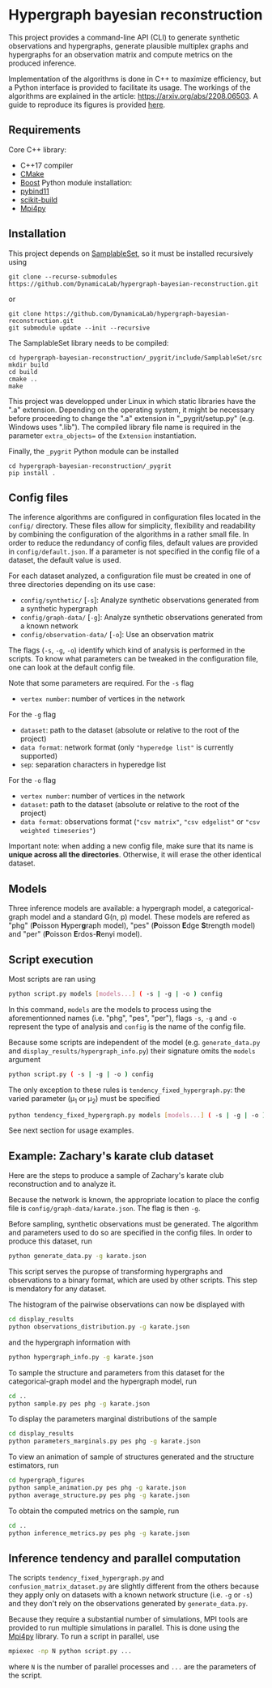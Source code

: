 # Hypergraph bayesian reconstruction

This project provides a command-line API (CLI) to generate synthetic observations and hypergraphs, generate plausible multiplex graphs and hypergraphs for an observation matrix and compute metrics on the produced inference.

Implementation of the algorithms is done in C++ to maximize efficiency, but a Python interface is provided to facilitate its usage. The workings of the algorithms are explained in the article: https://arxiv.org/abs/2208.06503. A guide to reproduce its figures is provided [here](figures/README.md).


## Requirements

Core C++ library:
- C++17 compiler
- [CMake]
- [Boost]
Python module installation:
- [pybind11]
- [scikit-build]
- [Mpi4py]

## Installation

This project depends on [SamplableSet], so it must be installed recursively using
```
git clone --recurse-submodules https://github.com/DynamicaLab/hypergraph-bayesian-reconstruction.git
```
or
```
git clone https://github.com/DynamicaLab/hypergraph-bayesian-reconstruction.git
git submodule update --init --recursive
```
The SamplableSet library needs to be compiled:
```
cd hypergraph-bayesian-reconstruction/_pygrit/include/SamplableSet/src
mkdir build
cd build
cmake ..
make
```
This project was developped under Linux in which static libraries have the ".a" extension. Depending on the operating system, it might be necessary before proceeding to change the ".a" extension in "_pygrit/setup.py" (e.g. Windows uses ".lib"). The compiled library file name is required in the parameter `extra_objects=` of the `Extension` instantiation.

Finally, the ``_pygrit`` Python module can be installed
```
cd hypergraph-bayesian-reconstruction/_pygrit
pip install .
```

## Config files

The inference algorithms are configured in configuration files located in the `config/` directory. These files allow for simplicity, flexibility and readability by combining the configuration of the algorithms in a rather small file. In order to reduce the redundancy of config files, default values are provided in `config/default.json`. If a parameter is not specified in the config file of a dataset, the default value is used.

For each dataset analyzed, a configuration file must be created in one of three directories depending on its use case:
 - `config/synthetic/` [``-s``]: Analyze synthetic observations generated from a synthetic hypergraph
 - `config/graph-data/` [``-g``]: Analyze synthetic observations generated from a known network
 - `config/observation-data/` [``-o``]: Use an observation matrix

The flags (``-s``, ``-g``, ``-o``) identify which kind of analysis is performed in the scripts. To know what parameters can be tweaked in the configuration file, one can look at the default config file.

Note that some parameters are required. For the ``-s`` flag
 - `vertex number`: number of vertices in the network

For the ``-g`` flag
 - `dataset`: path to the dataset (absolute or relative to the root of the project)
 - `data format`: network format (only `"hyperedge list"` is currently supported)
 - `sep`: separation characters in hyperedge list

For the ``-o`` flag
 - `vertex number`: number of vertices in the network
 - `dataset`: path to the dataset (absolute or relative to the root of the project)
 - `data format`: observations format (`"csv matrix"`, `"csv edgelist"` or `"csv weighted timeseries"`)

Important note: when adding a new config file, make sure that its name is **unique across all the directories**. Otherwise, it will erase the other identical dataset.

## Models

Three inference models are available: a hypergraph model, a categorical-graph model and a standard G(n, p) model. These models are refered as "phg" (**P**oisson **H**yper**g**raph model), "pes" (**P**oisson **E**dge **S**trength model) and "per" (**P**oisson **E**rdos-**R**enyi model).


## Script execution

Most scripts are ran using
```bash
python script.py models [models...] ( -s | -g | -o ) config
```
In this command, ``models`` are the models to process using the aforementionned names (i.e. "phg", "pes", "per"), flags ``-s``, ``-g`` and ``-o`` represent the type of analysis and ``config`` is the name of the config file.

Because some scripts are independent of the model (e.g. `generate_data.py` and `display_results/hypergraph_info.py`) their signature omits the ``models`` argument
```bash
python script.py ( -s | -g | -o ) config
```
The only exception to these rules is `tendency_fixed_hypergraph.py`: the varied parameter (µ<sub>1</sub> or µ<sub>2</sub>) must be specified
```bash
python tendency_fixed_hypergraph.py models [models...] ( -s | -g | -o ) config ( --mu1 | --mu2 )
```

See next section for usage examples.

## Example: Zachary's karate club dataset

Here are the steps to produce a sample of Zachary's karate club reconstruction and to analyze it.

Because the network is known, the appropriate location to place the config file is `config/graph-data/karate.json`. The flag is then ``-g``.

Before sampling, synthetic observations must be generated. The algorithm and parameters used to do so are specified in the config files. In order to produce this dataset, run
```bash
python generate_data.py -g karate.json
```
This script serves the puropse of transforming hypergraphs and observations to a binary format, which are used by other scripts. This step is mendatory for any dataset.

The histogram of the pairwise observations can now be displayed with
```bash
cd display_results
python observations_distribution.py -g karate.json
```
and the hypergraph information with
```bash
python hypergraph_info.py -g karate.json
```
To sample the structure and parameters from this dataset for the categorical-graph model and the hypergraph model, run
```bash
cd ..
python sample.py pes phg -g karate.json
```
To display the parameters marginal distributions of the sample
```bash
cd display_results
python parameters_marginals.py pes phg -g karate.json
```
To view an animation of sample of structures generated and the structure estimators, run
```bash
cd hypergraph_figures
python sample_animation.py pes phg -g karate.json
python average_structure.py pes phg -g karate.json
```
To obtain the computed metrics on the sample, run
```bash
cd ..
python inference_metrics.py pes phg -g karate.json
```

## Inference tendency and parallel computation

The scripts `tendency_fixed_hypergraph.py` and `confusion_matrix_dataset.py` are slightly different from the others because they apply only on datasets with a known network structure (i.e. `-g` or `-s`) and they don't rely on the observations generated by `generate_data.py`.

Because they require a substantial number of simulations, MPI tools are provided to run multiple simulations in parallel. This is done using the [Mpi4py] library. To run a script in parallel, use
```bash
mpiexec -np N python script.py ...
```
where `N` is the number of parallel processes and `...` are the parameters of the script.

[Boost]: https://www.boost.org
[CMake]: https://cmake.org
[pybind11]: https://pybind11.readthedocs.io
[SamplableSet]: https://github.com/gstonge/SamplableSet
[Mpi4py]: https://mpi4py.readthedocs.io
[scikit-build]: https://scikit-build.readthedocs.io/en/latest/